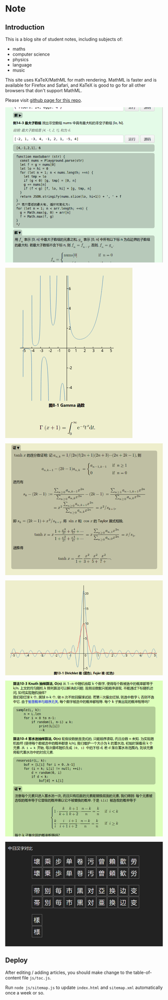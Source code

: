 # Note

## Introduction

This is a blog site of student notes, including subjects of:

* maths
* computer science
* physics
* language
* music

This site uses KaTeX/MathML for math rendering. MathML is faster and is
available for Firefox and Safari, and KaTeX is good to go for all other
browsers that don't support MathML.

Please visit [github page for this repo](https://zmx0142857.github.io/note/).

![在线运行](img/Screenshot_from_2021-05-25_11-51-03.png)

![Gamma 函数](img/Screenshot_from_2021-05-22_11-26-26.png)

![连分数](img/Screenshot_from_2021-05-20_00-08-48.png)

![核函数](img/Screenshot_from_2021-05-10_18-29-24.png)

![Knuth 抽样算法](img/Screenshot_from_2021-04-17_21-16-22.png)

![中日汉字对比](img/Screenshot_from_2021-02-23_13-24-02.png)

## Deploy

After editing / adding articles, you should make change to the table-of-content file `js/toc.js`.

Run `node js/sitemap.js` to update `index.html` and `sitemap.xml` automatically once a week or so.
